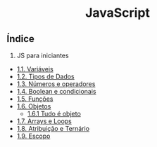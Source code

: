 <div align="center">

# JavaScript

</div>

## Índice
1. JS para iniciantes
- [1.1. Variáveis](/src/1.%20JS-para-iniciantes/1.1.%20variaveis/script.js)
- [1.2. Tipos de Dados](/src//1.%20JS-para-iniciantes//1.2.%20tipos-de-dados//script.js)
- [1.3. Números e operadores](/src/1.%20JS-para-iniciantes/1.3.%20numeros-e-operadores/script.js)
- [1.4. Boolean e condicionais](/src/1.%20JS-para-iniciantes/1.4.%20boolean-e-condicionais/)
- [1.5. Funções](/src/1.%20JS-para-iniciantes/1.5.%20funcoes/script.js)
- [1.6. Objetos](/src/1.%20JS-para-iniciantes/1.6.%20objetos/script.js)
  - [1.6.1 Tudo é objeto](/src/1.%20JS-para-iniciantes/1.6.%20objetos/1.6.%201.%20tudo-e-objeto//script.js)
- [1.7. Arrays e Loops](/src/1.%20JS-para-iniciantes/1.7.%20arrays-e-loops/script.js)
- [1.8. Atribuição e Ternário](/src/1.%20JS-para-iniciantes/1.8.%20atribuicao-e-ternario/script.js)
- [1.9. Escopo](/src/1.%20JS-para-iniciantes/1.9.%20escopo/script.js)
